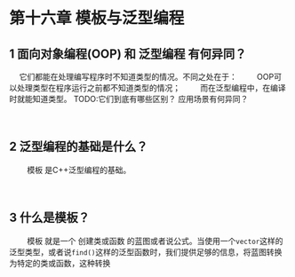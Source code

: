 
# 第十六章 模板与泛型编程

## 1 面向对象编程(OOP) 和 泛型编程 有何异同？
&emsp; 它们都能在处理编写程序时不知道类型的情况。不同之处在于：
&emsp;&emsp; OOP可以处理类型在程序运行之前都不知道类型的情况；
&emsp;&emsp; 而在泛型编程中，在编译时就能知道类型。
TODO:它们到底有哪些区别？ 应用场景有何异同？






&emsp;
&emsp;
## 2 泛型编程的基础是什么？
&emsp;&emsp; 模板 是C++泛型编程的基础。






&emsp;
&emsp;
## 3 什么是模板？
&emsp;&emsp; 模板 就是一个 创建类或函数 的蓝图或者说公式。当使用一个`vector`这样的泛型类型，或者说`find()`这样的泛型函数时，我们提供足够的信息，将蓝图转换为特定的类或函数，这种转换



```cpp

```